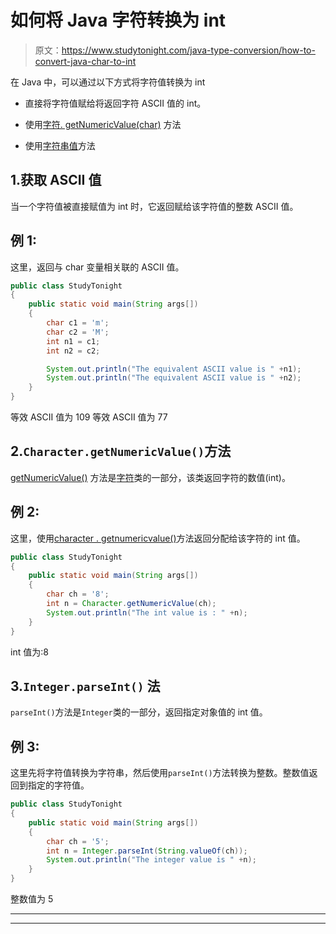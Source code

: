# 如何将 Java 字符转换为 int

> 原文：<https://www.studytonight.com/java-type-conversion/how-to-convert-java-char-to-int>

在 Java 中，可以通过以下方式将字符值转换为 int

*   直接将字符值赋给将返回字符 ASCII 值的 int。

*   使用[字符. getNumericValue(char)](https://www.studytonight.com/java-wrapper-class/java-character-getnumericvalue-char-method) 方法

*   使用[字符串值](https://www.studytonight.com/java/string-class-functions.php)方法

## 1.获取 ASCII 值

当一个字符值被直接赋值为 int 时，它返回赋给该字符值的整数 ASCII 值。

## 例 1:

这里，返回与 char 变量相关联的 ASCII 值。

```java
public class StudyTonight
{  
	public static void main(String args[])
	{  
		char c1 = 'm';  
		char c2 = 'M';  
		int n1 = c1;  
		int n2 = c2;  

		System.out.println("The equivalent ASCII value is " +n1);  
		System.out.println("The equivalent ASCII value is " +n2);     
	}
}
```

等效 ASCII 值为 109
等效 ASCII 值为 77

## 2.`Character.getNumericValue()`方法

[getNumericValue()](https://www.studytonight.com/java-wrapper-class/java-character-getnumericvalue-char-method) 方法是[字符](https://www.studytonight.com/java/wrapper-class.php)类的一部分，该类返回字符的数值(int)。

## 例 2:

这里，使用[character . getnumericvalue()](https://www.studytonight.com/java-wrapper-class/java-character-getnumericvalue-char-method)方法返回分配给该字符的 int 值。

```java
public class StudyTonight
{  
	public static void main(String args[])
	{  
		char ch = '8';  
		int n = Character.getNumericValue(ch);  
		System.out.println("The int value is : " +n);  
	}
}
```

int 值为:8

## 3.``Integer.parseInt()`` 法

`parseInt()`方法是`Integer`类的一部分，返回指定对象值的 int 值。

## 例 3:

这里先将字符值转换为字符串，然后使用`parseInt()`方法转换为整数。整数值返回到指定的字符值。

```java
public class StudyTonight
{  
	public static void main(String args[])
	{  
		char ch = '5';  
		int n = Integer.parseInt(String.valueOf(ch));  
		System.out.println("The integer value is " +n); 
	}
}
```

整数值为 5

* * *

* * *